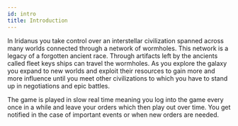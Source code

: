 ```yaml
---
id: intro
title: Introduction
---
```


In Iridanus you take control over an interstellar civilization spanned across many worlds connected through a network of wormholes. This network is a legacy of a forgotten ancient race. Through artifacts left by the ancients called fleet keys ships can travel the wormholes. As you explore the galaxy you expand to new worlds and exploit their resources to gain more and more influence until you meet other civilizations to which you have to stand up in negotiations and epic battles.

The game is played in slow real time meaning you log into the game every once in a while and leave your orders which then play out over time. You get notified in the case of important events or when new orders are needed. 
